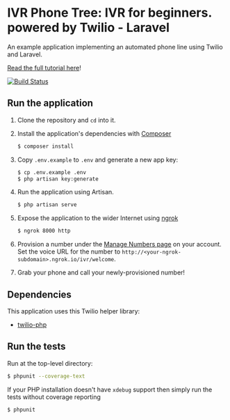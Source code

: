 # IVR Phone Tree: IVR for beginners. powered by Twilio - Laravel

An example application implementing an automated phone line using
Twilio and Laravel.

[Read the full tutorial here](https://www.twilio.com/docs/tutorials/walkthrough/ivr-phone-tree/php/laravel)!

[![Build Status](https://travis-ci.org/TwilioDevEd/ivr-phone-tree-laravel.svg?branch=master)](https://travis-ci.org/TwilioDevEd/ivr-phone-tree-laravel)

## Run the application

1. Clone the repository and `cd` into it.
1. Install the application's dependencies with [Composer](https://getcomposer.org/)

   ```bash
   $ composer install
   ```
1. Copy `.env.example` to `.env` and generate a new app key:

    ```bash
    $ cp .env.example .env
    $ php artisan key:generate
    ```
1. Run the application using Artisan.

   ```bash
   $ php artisan serve
   ```
1. Expose the application to the wider Internet using [ngrok](https://ngrok.com/)

   ```bash
   $ ngrok 8000 http
   ```
1. Provision a number under the
   [Manage Numbers page](https://www.twilio.com/user/account/phone-numbers/incoming)
   on your account. Set the voice URL for the number to
   `http://<your-ngrok-subdomain>.ngrok.io/ivr/welcome`.
1. Grab your phone and call your newly-provisioned number!

## Dependencies

This application uses this Twilio helper library:
* [twilio-php](https://github.com/twilio/twilio-php)

## Run the tests

Run at the top-level directory:

```bash
$ phpunit --coverage-text
```

If your PHP installation doesn't have `xdebug` support then simply run
the tests without coverage reporting

```bash
$ phpunit
```
